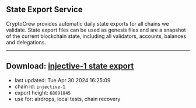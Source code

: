 ## State Export Service
CryptoCrew provides automatic daily state exports for all chains we validate. State export files can be used as genesis files and are a snapshot of the current blockchain state, including all validators, accounts, balances and delegations.

---
**Download: [injective-1 state export](https://dl-eu2.ccvalidators.com/SERVICE/injective/injective-1_export_68091845.json)**
---

- last updated: Tue Apr 30 2024 16:25:09
- chain id: `injective-1`
- export height: `68091845`
- use for: airdrops, local tests, chain recovery
